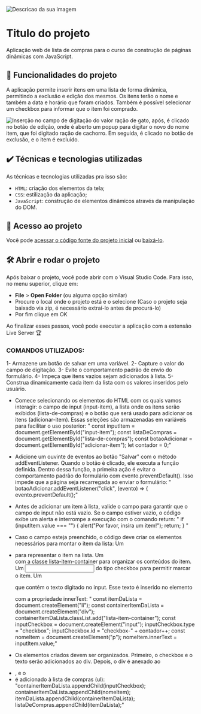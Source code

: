 
![Descricao da sua imagem](https://imgur.com/C8TfWXc.png)

# Titulo do projeto

Aplicação web de lista de compras para o curso de construção de páginas dinâmicas com JavaScript.

## 🔨 Funcionalidades do projeto

A aplicação permite inserir itens em uma lista de forma dinâmica, permitindo a exclusão e edição dos mesmos. Os itens terão o nome e também a data e horário que foram criados. Também é possível selecionar um checkbox para informar que o item foi comprado.

![Inserção no campo de digitação do valor ração de gato, após, é clicado no botão de edição, onde é aberto um popup para digitar o novo do nome item, que foi digitado ração de cachorro. Em seguida, é clicado no botão de exclusão, e o item é excluído.](https://imgur.com/isPj7Xf.gif)

## ✔️ Técnicas e tecnologias utilizadas

As técnicas e tecnologias utilizadas pra isso são:

- `HTML`: criação dos elementos da tela;
- `CSS`: estilização da aplicação;
- `JavaScript`: construção de elementos dinâmicos através da manipulação do DOM.

## 📁 Acesso ao projeto

Você pode [acessar o código fonte do projeto inicial](https://github.com/alura-cursos/3801-javascript-para-web/tree/projeto-base) ou [baixá-lo](https://github.com/alura-cursos/3801-javascript-para-web/archive/refs/heads/projeto-base.zip).

## 🛠️ Abrir e rodar o projeto

Após baixar o projeto, você pode abrir com o Visual Studio Code. Para isso, no menu superior, clique em:

- **File** > **Open Folder** (ou alguma opção similar)
- Procure o local onde o projeto está e o selecione (Caso o projeto seja baixado via zip, é necessário extraí-lo antes de procurá-lo)
- Por fim clique em OK

Ao finalizar esses passos, você pode executar a aplicação com a extensão Live Server 🏆 

### COMANDOS UTILIZADOS:
1- Armazene um botão de salvar em uma variável.
2- Capture o valor do campo de digitação.
3- Evite o comportamento padrão de envio do formulário.
4- Impeça que itens vazios sejam adicionados à lista.
5- Construa dinamicamente cada item da lista com os valores inseridos pelo usuário.

- Comece selecionando os elementos do HTML com os quais vamos interagir: o campo de input (input-item), a lista onde os itens serão exibidos (lista-de-compras) e o botão que será usado para adicionar os itens (adicionar-item). Essas seleções são armazenadas em variáveis para facilitar o uso posterior:
"    const inputItem = document.getElementById("input-item");
     const listaDeCompras = document.getElementById("lista-de-compras");
     const botaoAdicionar = document.getElementById("adicionar-item");
     let contador = 0;"

- Adicione um ouvinte de eventos ao botão "Salvar" com o método addEventListener. Quando o botão é clicado, ele executa a função definida. Dentro dessa função, a primeira ação é evitar o comportamento padrão do formulário com evento.preventDefault(). Isso impede que a página seja recarregada ao enviar o formulário:
"   botaoAdicionar.addEventListener("click", (evento) => {
    evento.preventDefault();"

- Antes de adicionar um item à lista, valide o campo para garantir que o campo de input não está vazio. Se o campo estiver vazio, o código exibe um alerta e interrompe a execução com o comando return:
"   if (inputItem.value === "") {
        alert("Por favor, insira um item!");
        return;
    } "

- Caso o campo esteja preenchido, o código deve criar os elementos necessários para montar o item da lista:
Um <li> para representar o item na lista.
Um <div> com a classe lista-item-container para organizar os conteúdos do item.
Um <input> do tipo checkbox para permitir marcar o item.
Um <p> que contém o texto digitado no input. Esse texto é inserido no elemento <p> com a propriedade innerText:
"   const itemDaLista = document.createElement("li");
    const containerItemDaLista = document.createElement("div");
    containerItemDaLista.classList.add("lista-item-container");
    const inputCheckbox = document.createElement("input");
    inputCheckbox.type = "checkbox";
    inputCheckbox.id = "checkbox-" + contador++;
    const nomeItem = document.createElement("p");
    nomeItem.innerText = inputItem.value;"

- Os elementos criados devem ser organizados. Primeiro, o checkbox e o texto serão adicionados ao div. Depois, o div é anexado ao <li>, e o <li> é adicionado à lista de compras (ul):
   "containerItemDaLista.appendChild(inputCheckbox);
    containerItemDaLista.appendChild(nomeItem);
    itemDaLista.appendChild(containerItemDaLista);
    listaDeCompras.appendChild(itemDaLista);"